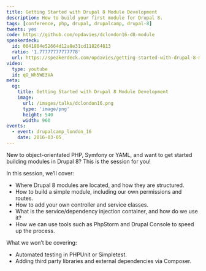 ```yaml
---
title: Getting Started with Drupal 8 Module Development
description: How to build your first module for Drupal 8.
tags: [conference, php, drupal, drupalcamp, drupal-8]
tweets: yes
code: https://github.com/opdavies/dclondon16-d8-module
speakerdeck:
  id: 0041804e52664d12a8e31cd118264813
  ratio: '1.77777777777778'
  url: https://speakerdeck.com/opdavies/getting-started-with-drupal-8-module-development
video:
  type: youtube
  id: qO_Wh5WE3VA
meta:
  og:
    title: Getting Started with Drupal 8 Module Development
    image:
      url: /images/talks/dclondon16.png
      type: 'image/png'
      height: 540
      width: 960
events:
  - event: drupalcamp_london_16
    date: 2016-03-05
---
```


New to object-orientated PHP, Symfony or YAML, and want to get started building
modules in Drupal 8? This is the session for you!

In this session, we’ll cover:

- Where Drupal 8 modules are located, and how they are structured.
- How to build a simple module, including our own permissions and routes.
- How to add your own controller and service classes.
- What is the service/dependency injection container, and how do we use it?
- How we can use tools such as PhpStorm and Drupal Console to speed up the
  process.

What we won’t be covering:

- Automated testing in PHPUnit or Simpletest.
- Adding third party libraries and external dependencies via Composer.
